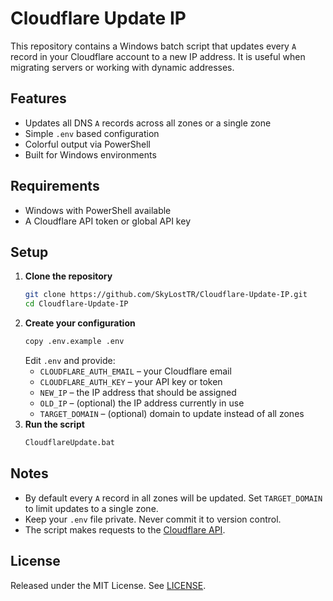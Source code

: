# Cloudflare Update IP

This repository contains a Windows batch script that updates every `A` record in your Cloudflare account to a new IP address. It is useful when migrating servers or working with dynamic addresses.

## Features

- Updates all DNS `A` records across all zones or a single zone
- Simple `.env` based configuration
- Colorful output via PowerShell
- Built for Windows environments

## Requirements

- Windows with PowerShell available
- A Cloudflare API token or global API key

## Setup

1. **Clone the repository**
   ```sh
   git clone https://github.com/SkyLostTR/Cloudflare-Update-IP.git
   cd Cloudflare-Update-IP
   ```
2. **Create your configuration**
   ```sh
   copy .env.example .env
   ```
   Edit `.env` and provide:
   - `CLOUDFLARE_AUTH_EMAIL` – your Cloudflare email
   - `CLOUDFLARE_AUTH_KEY` – your API key or token
   - `NEW_IP` – the IP address that should be assigned
   - `OLD_IP` – (optional) the IP address currently in use
   - `TARGET_DOMAIN` – (optional) domain to update instead of all zones
3. **Run the script**
   ```sh
   CloudflareUpdate.bat
   ```

## Notes

 - By default every `A` record in all zones will be updated. Set `TARGET_DOMAIN` to limit updates to a single zone.
- Keep your `.env` file private. Never commit it to version control.
- The script makes requests to the [Cloudflare API](https://api.cloudflare.com/).

## License

Released under the MIT License. See [LICENSE](LICENSE).

